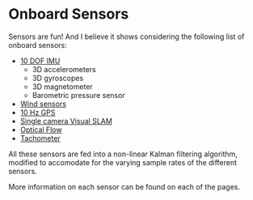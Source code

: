 # Onboard Sensors
Sensors are fun! And I believe it shows considering the following list of onboard sensors:

 - [10 DOF IMU](01.imu.md)
     - 3D accelerometers
     - 3D gyroscopes
     - 3D magnetometer
     - Barometric pressure sensor
 - [Wind sensors](02.wind.md)
 - [10 Hz GPS](03.gps.md)
 - [Single camera Visual SLAM](04.camera.md)
 - [Optical Flow](05.optical_flow.md)
 - [Tachometer](06.tachometer.md)


All these sensors are fed into a non-linear Kalman filtering algorithm, 
modified to accomodate for the varying sample rates of the different sensors.

More information on each sensor can be found on each of the pages.
